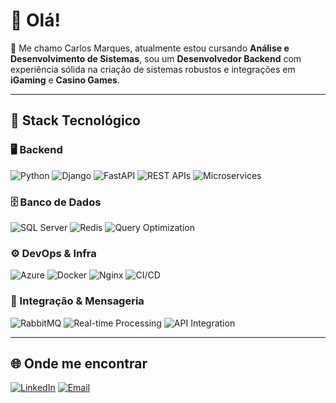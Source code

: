 # 👋 Olá!

🎯 Me chamo Carlos Marques, atualmente estou cursando **Análise e Desenvolvimento de Sistemas**, sou um **Desenvolvedor Backend** com experiência sólida na criação de sistemas robustos e integrações em **iGaming** e **Casino Games**.

---

## 🧠 Stack Tecnológico

### 🖥️ Backend
![Python](https://img.shields.io/badge/Python-3776AB?style=for-the-badge&logo=python&logoColor=white)
![Django](https://img.shields.io/badge/Django-092E20?style=for-the-badge&logo=django&logoColor=white)
![FastAPI](https://img.shields.io/badge/FastAPI-009688?style=for-the-badge&logo=fastapi&logoColor=white)
![REST APIs](https://img.shields.io/badge/REST%20APIs-005571?style=for-the-badge&logo=swagger&logoColor=white)
![Microservices](https://img.shields.io/badge/Microservices-333333?style=for-the-badge&logo=microgenetics&logoColor=white)

### 🗄️ Banco de Dados
![SQL Server](https://img.shields.io/badge/SQL%20Server-CC2927?style=for-the-badge&logo=microsoftsqlserver&logoColor=white)
![Redis](https://img.shields.io/badge/Redis-DC382D?style=for-the-badge&logo=redis&logoColor=white)
![Query Optimization](https://img.shields.io/badge/Query%20Optimization-4479A1?style=for-the-badge&logo=database&logoColor=white)

### ⚙️ DevOps & Infra
![Azure](https://img.shields.io/badge/Azure-0078D4?style=for-the-badge&logo=microsoftazure&logoColor=white)
![Docker](https://img.shields.io/badge/Docker-2496ED?style=for-the-badge&logo=docker&logoColor=white)
![Nginx](https://img.shields.io/badge/Nginx-009639?style=for-the-badge&logo=nginx&logoColor=white)
![CI/CD](https://img.shields.io/badge/CI%2FCD-000000?style=for-the-badge&logo=githubactions&logoColor=white)

### 🔁 Integração & Mensageria
![RabbitMQ](https://img.shields.io/badge/RabbitMQ-FF6600?style=for-the-badge&logo=rabbitmq&logoColor=white)
![Real-time Processing](https://img.shields.io/badge/Real--time%20Processing-2C3E50?style=for-the-badge&logo=clockify&logoColor=white)
![API Integration](https://img.shields.io/badge/API%20Integration-4B8BBE?style=for-the-badge&logo=api&logoColor=white)

---

## 🌐 Onde me encontrar
[![LinkedIn](https://img.shields.io/badge/LinkedIn-0077B5?style=for-the-badge&logo=linkedin&logoColor=white)](https://www.linkedin.com/in/devcarlosmarques/)
[![Email](https://img.shields.io/badge/Email-333333?style=for-the-badge&logo=gmail&logoColor=white)](mailto:dev.carlosmarques@gmail.com)

